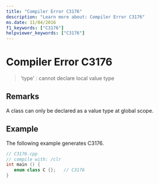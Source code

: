 ```yaml
---
title: "Compiler Error C3176"
description: "Learn more about: Compiler Error C3176"
ms.date: 11/04/2016
f1_keywords: ["C3176"]
helpviewer_keywords: ["C3176"]
---
```

# Compiler Error C3176

> 'type' : cannot declare local value type

## Remarks

A class can only be declared as a value type at global scope.

## Example

The following example generates C3176.

```cpp
// C3176.cpp
// compile with: /clr
int main () {
   enum class C {};   // C3176
}
```
